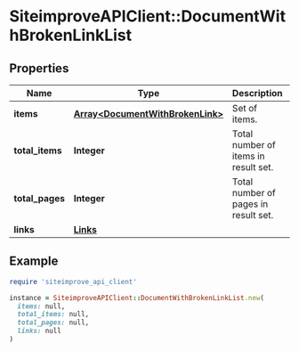 # SiteimproveAPIClient::DocumentWithBrokenLinkList

## Properties

| Name | Type | Description | Notes |
| ---- | ---- | ----------- | ----- |
| **items** | [**Array&lt;DocumentWithBrokenLink&gt;**](DocumentWithBrokenLink.md) | Set of items. |  |
| **total_items** | **Integer** | Total number of items in result set. |  |
| **total_pages** | **Integer** | Total number of pages in result set. |  |
| **links** | [**Links**](Links.md) |  | [optional] |

## Example

```ruby
require 'siteimprove_api_client'

instance = SiteimproveAPIClient::DocumentWithBrokenLinkList.new(
  items: null,
  total_items: null,
  total_pages: null,
  links: null
)
```

